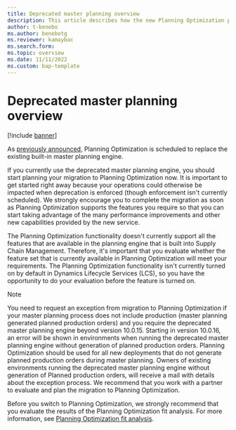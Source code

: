 ```yaml
---
title: Deprecated master planning overview
description: This article describes how the new Planning Optimization planning engine is now replacing the legacy build-in planning engine.
author: t-benebo
ms.author: benebotg
ms.reviewer: kamaybac
ms.search.form:
ms.topic: overview
ms.date: 11/11/2022
ms.custom: bap-template
---
```


# Deprecated master planning overview

[!include [banner](../../includes/banner.md)]

As [previously announced](../get-started/removed-deprecated-features-scm-updates.md#use-of-built-in-supply-chain-management-master-planning-engine-for-distribution-scenarios), Planning Optimization is scheduled to replace the existing built-in master planning engine.

If you currently use the deprecated master planning engine, you should start planning your migration to Planning Optimization now. It is important to get started right away because your operations could otherwise be impacted when deprecation is enforced (though enforcement isn't currently scheduled). We strongly encourage you to complete the migration as soon as Planning Optimization supports the features you require so that you can start taking advantage of the many performance improvements and other new capabilities provided by the new service.

The Planning Optimization functionality doesn't currently support all the features that are available in the planning engine that is built into Supply Chain Management. Therefore, it's important that you evaluate whether the feature set that is currently available in Planning Optimization will meet your requirements. The Planning Optimization functionality isn't currently turned on by default in Dynamics Lifecycle Services (LCS), so you have the opportunity to do your evaluation before the feature is turned on.

> [!NOTE]
> You need to request an exception from migration to Planning Optimization if your master planning process does not include production (master planning generated planned production orders) and you require the deprecated master planning engine beyond version 10.0.15. Starting in version 10.0.16, an error will be shown in environments when running the deprecated master planning engine without generation of planned production orders. Planning Optimization should be used for all new deployments that do not generate planned production orders during master planning. Owners of existing environments running the deprecated master planning engine without generation of Planned production orders, will receive a mail with details about the exception process. We recommend that you work with a partner to evaluate and plan the migration to Planning Optimization.

Before you switch to Planning Optimization, we strongly recommend that you evaluate the results of the Planning Optimization fit analysis. For more information, see [Planning Optimization fit analysis](planning-optimization/planning-optimization-fit-analysis.md).
